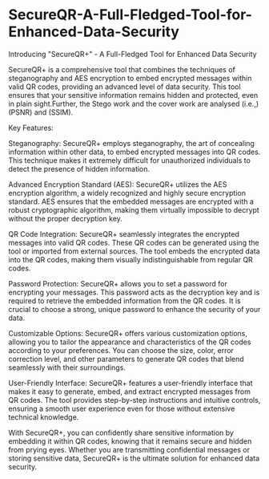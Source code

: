 # SecureQR-A-Full-Fledged-Tool-for-Enhanced-Data-Security
Introducing "SecureQR+" - A Full-Fledged Tool for Enhanced Data Security

SecureQR+ is a comprehensive tool that combines the techniques of steganography and AES encryption to embed encrypted messages within valid QR codes, providing an advanced level of data security. This tool ensures that your sensitive information remains hidden and protected, even in plain sight.Further, the Stego work and the cover work are analysed (i.e.,) (PSNR) and (SSIM). 

Key Features:

Steganography: SecureQR+ employs steganography, the art of concealing information within other data, to embed encrypted messages into QR codes. This technique makes it extremely difficult for unauthorized individuals to detect the presence of hidden information.

Advanced Encryption Standard (AES): SecureQR+ utilizes the AES encryption algorithm, a widely recognized and highly secure encryption standard. AES ensures that the embedded messages are encrypted with a robust cryptographic algorithm, making them virtually impossible to decrypt without the proper decryption key.

QR Code Integration: SecureQR+ seamlessly integrates the encrypted messages into valid QR codes. These QR codes can be generated using the tool or imported from external sources. The tool embeds the encrypted data into the QR codes, making them visually indistinguishable from regular QR codes.

Password Protection: SecureQR+ allows you to set a password for encrypting your messages. This password acts as the decryption key and is required to retrieve the embedded information from the QR codes. It is crucial to choose a strong, unique password to enhance the security of your data.

Customizable Options: SecureQR+ offers various customization options, allowing you to tailor the appearance and characteristics of the QR codes according to your preferences. You can choose the size, color, error correction level, and other parameters to generate QR codes that blend seamlessly with their surroundings.

User-Friendly Interface: SecureQR+ features a user-friendly interface that makes it easy to generate, embed, and extract encrypted messages from QR codes. The tool provides step-by-step instructions and intuitive controls, ensuring a smooth user experience even for those without extensive technical knowledge.

With SecureQR+, you can confidently share sensitive information by embedding it within QR codes, knowing that it remains secure and hidden from prying eyes. Whether you are transmitting confidential messages or storing sensitive data, SecureQR+ is the ultimate solution for enhanced data security.

